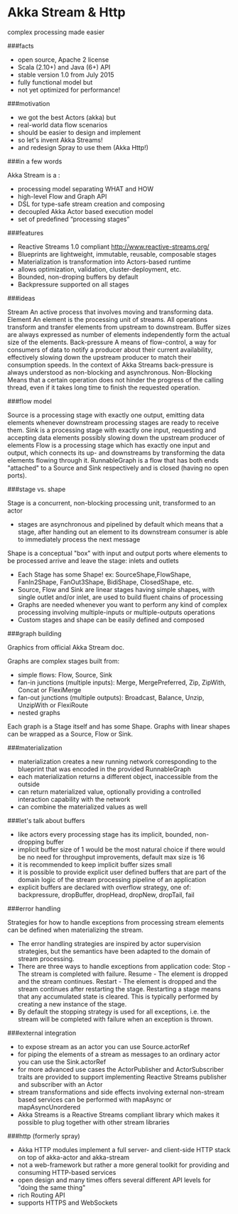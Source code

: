# Akka Stream & Http
complex processing made easier

###facts

-   open source, Apache 2 license
-   Scala (2.10+) and Java (6+) API
-   stable version 1.0 from July 2015
-   fully functional model but 
-   not yet optimized for performance!

###motivation

-   we got the best Actors (akka) but 
-   real-world data flow scenarios
-   should be easier to design and implement
-   so let's invent Akka Streams! 
-   and redesign Spray to use them (Akka Http!)

###in a few words

Akka Stream is a :
-   processing model separating WHAT and HOW
-   high-level Flow and Graph API
-   DSL for type-safe stream creation and composing 
-   decoupled Akka Actor based execution model
-   set of predefined “processing stages”

###features

-   Reactive Streams 1.0 compliant http://www.reactive-streams.org/
-   Blueprints are lightweight, immutable, reusable, composable stages
-   Materialization is transformation into Actors-based runtime
-   allows optimization, validation, cluster-deployment, etc.
-   Bounded, non-droping buffers by default
-   Backpressure supported on all stages

###ideas

Stream An active process that involves moving and transforming data.
Element An element is the processing unit of streams. All operations transform and transfer elements from upstream to downstream. Buffer sizes are always expressed as number of elements independently form the actual size of the elements.
Back-pressure A means of flow-control, a way for consumers of data to notify a producer about their current availability, effectively slowing down the upstream producer to match their consumption speeds. In the context of Akka Streams back-pressure is always understood as non-blocking and asynchronous.
Non-Blocking Means that a certain operation does not hinder the progress of the calling thread, even if it takes long time to finish the requested operation.

###flow model

Source is a processing stage with exactly one output, emitting data elements whenever downstream processing stages are ready to receive them.
Sink is a processing stage with exactly one input, requesting and accepting data elements possibly slowing down the upstream producer of elements
Flow is a processing stage which has exactly one input and output, which connects its up- and downstreams by transforming the data elements flowing through it.
RunnableGraph is a flow that has both ends "attached" to a Source and Sink respectively and is closed (having no open ports).


###stage vs. shape

Stage is a concurrent, non-blocking processing unit, transformed to an actor
-  stages are asynchronous and pipelined by default which means that a stage, after handing out an element to its downstream consumer is able to immediately process the next message

Shape is a conceptual "box" with input and output ports where elements to be processed arrive and leave the stage: inlets and outlets
-  Each Stage has some Shape! ex: SourceShape,FlowShape, FanIn2Shape, FanOut3Shape, BidiShape, ClosedShape, etc.
-  Source, Flow and Sink are linear stages having simple shapes, with single outlet and/or inlet, are used to build fluent chains of processing
-  Graphs are needed whenever you want to perform any kind of complex processing involving multiple-inputs or multiple-outputs operations
-  Custom stages and shape can be easily defined and composed

###graph building

Graphics from official Akka Stream doc.

Graphs are complex stages built from:

-  simple flows: Flow, Source, Sink
-  fan-in junctions (multiple inputs):  Merge, MergePreferred, Zip, ZipWith, 
Concat or FlexiMerge
-  fan-out junctions (multiple outputs): Broadcast, Balance, Unzip, UnzipWith 
or FlexiRoute
-  nested graphs

Each graph is a Stage itself and has some Shape. 
Graphs with linear shapes can be wrapped as a Source, Flow or Sink.

###materialization

-   materialization creates a new running network corresponding to the blueprint that was encoded in the provided RunnableGraph
-   each materialization returns a different object, inaccessible from the outside
-   can return materialized value, optionally providing a controlled interaction capability with the network
-   can combine the materialized values as well

###let's talk about buffers

-   like actors every processing stage has its implicit, bounded, non-dropping buffer
-   implicit buffer size of 1 would be the most natural choice if there would be no need for throughput improvements, default max size is 16
-   it is recommended to keep implicit buffer sizes small
-   it is possible to provide explicit user defined buffers that are part of the domain logic of the stream processing pipeline of an application
-   explicit buffers are declared with overflow strategy, one of: backpressure, dropBuffer, dropHead, dropNew, dropTail, fail


###error handling

Strategies for how to handle exceptions from processing stream elements can be defined when materializing the stream. 
-   The error handling strategies are inspired by actor supervision strategies, but the semantics have been adapted to the domain of stream processing.
-   There are three ways to handle exceptions from application code:
Stop - The stream is completed with failure.
Resume - The element is dropped and the stream continues.
Restart - The element is dropped and the stream continues after restarting the stage. Restarting a stage means that any accumulated state is cleared. This is typically performed by creating a new instance of the stage.
-   By default the stopping strategy is used for all exceptions, i.e. the stream will be completed with failure when an exception is thrown.

###external integration

-  to expose stream as an actor you can use Source.actorRef
-  for piping the elements of a stream as messages to an ordinary actor you can use the Sink.actorRef
-  for more advanced use cases the ActorPublisher and ActorSubscriber traits are provided to support implementing Reactive Streams publisher and subscriber with an Actor
-  stream transformations and side effects involving external non-stream based services can be performed with mapAsync or mapAsyncUnordered
-  Akka Streams is a Reactive Streams compliant library which makes it possible to plug together with other stream libraries

###http (formerly spray)

-   Akka HTTP modules implement a full server- and client-side HTTP stack on top of akka-actor and akka-stream
-   not a web-framework but rather a more general toolkit for providing and consuming HTTP-based services
-   open design and many times offers several different API levels for "doing the same thing"
-   rich Routing API
-   supports HTTPS and WebSockets